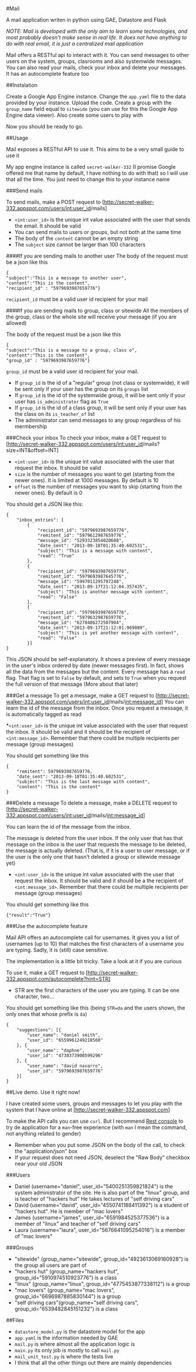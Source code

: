 #Mail

A mail application writen in python using GAE, Datastore and Flask

*NOTE: Mail is developed with the only aim to learn some technologies, and most probably doesn't make sense in real life. It does not have
anything to do with real email, it is just a centralized mail application*

Mail offers a RESTful api to interact with it. You can send messages to other users on the system, groups, clasrooms and also systemwide messages.
You can also read your mails, check your inbox and delete your messages. It has an autocomplete feature too

##Instalation

Create a Google App Engine instance. Change the `app.yaml` file to the data provided by your instance. Upload the code. Create a group
with the `group_name` field equal to `sitewide` (you can use for this the Google App Engine data viewer). Also create some users to play with

Now you should be ready to go.

##Usage

Mail exposes a RESTful API to use it. This aims to be a very small guide to use it

My app engine instance is called `secret-walker-332` (I promise Google offered me that name by default, I have nothing to do with that)
 so I will use that all the time. You just need to change this to your instance name

###Send mails

To send mails, make a POST request to [http://secret-walker-332.appspot.com/users/<int:user_id>/mails]

* `<int:user_id>` is the unique int value associated with the user that sends the email. It should be valid
* You can send mails to users or groups, but not both at the same time
* The body of the `content` cannot be an empty string
* The `subject` size cannot be larger than 100 characters


####If you are sending mails to another user
The body of the request must be a json like this

```
{
"subject":"This is a message to another user",
"content":"This is the content",
"recipient_id" : "5979693987659776"}

```
`recipient_id` must be a valid user id recipient for your mail

####If you are sending mails to group, class or sitewide
All the members of the group, class or the whole site will receive your message (if you are allowed)

The body of the request must be a json like this
```
{
"subject":"This is a message to a group, class o",
"content":"This is the content",
"group_id" : "5979693987659776"}

```

`group_id` must be a valid user id recipient for your mail. 

* If `group_id` is the id of a "regular" group (not class or systemwide), it will be sent only if your user has the group on its `groups` list
* If `group_id` is the id of the systemwide group, it will be sent only if your user has `is_administrator` flag as `True`
* If `group_id` is the id of a class group, it will be sent only if your user has the class on its `is_teacher_of` list
* The administrator can send messages to any group regardless of his mermbership

###Check your inbox
To check your inbox, make a GET request to [http://secret-walker-332.appspot.com/users/<int:user_id>/mails?size=INT&offset=INT]

* `<int:user_id>` is the unique int value associated with the user that request the inbox. It should be valid
* `size` is the number of messages you want to get (starting from the newer ones). It is limited at 1000 messages. By default is 10
* `offset` is the number of messages you want to skip (starting from the newer ones). By default is 0


You should get a JSON like this:

```
{
    "inbox_entries": [
        {
            "recipient_id": "5979693987659776",
            "remitent_id": "5979612987659776",
            "message_id": "5293323854020608",
            "date_sent": "2013-09-18T01:35:40.602531",
            "subject": "This is a message with content",
            "read": "True"
        },
        {
            "recipient_id": "5979693987659776",
            "remitent_id": "5979693987645776",
            "message_id": "5997011295797248",
            "date_sent": "2013-09-17T21:12:04.357435",
            "subject": "This is another message with content",
            "read": "False"
        },
        {
            "recipient_id": "5979693987659776",
            "remitent_id": "5979632987659776",
            "message_id": "6278486272507904",
            "date_sent": "2013-09-17T21:12:01.969089",
            "subject": "This is yet another message with content",
            "read": "False"
        }]
}
```

This JSON should be self-explanatory. It shows a preview of every message in the user's inbox ordered by date (newer messages first). In fact, shows all the data from the messages but the content. Every message has a `read` flag. That flag is set to `False` by default, and sets to `True` when you request the full version of that message (More about that later)


###Get a message
To get a message, make a GET request to [http://secret-walker-332.appspot.com/users/<int:user_id>/mails/<int:message_id>]
You can learn the id of the message from the inbox.
Once you request a message, it is automatically tagged as read

*`<int:user_id>` is the unique int value associated with the user that request the inbox. It should be valid and it should be the recipient of `<int:message_id>`. Remember that there could be multiple recipients per message (group messages)

You should get something like this
```
{
    "remitent": 5979693987659776,
    "date_sent": "2013-09-18T01:35:40.602531",
    "subject": "This is the last message with content",
    "content": "This is the content"
}
```

###Delete a message
To delete a message, make a DELETE request to [http://secret-walker-332.appspot.com/users/<int:user_id>/mails/<int:message_id>]

You can learn the id of the message from the inbox.

The message is deleted from the user inbox. If the only user that has that message on the inbox is the user that requests the message to
be deleted, the message is actually deleted. (That is, if it is a user to user message, or if the user is the only one that hasn't deleted
a group or sitewide message yet)

* `<int:user_id>` is the unique int value associated with the user that request the inbox. It should be valid and it should be a the recipient of `<int:message_id>`. Remember that there could be multiple recipients per message (group messages)

You should get something like this

```
{"result":"True"}
```

###Use the autocomplete feature

Mail API offers an autocomplete call for usernames. It gives you a list of usernames (up to 10) that matches the first characters of a username you are typing. Sadly, it is (still) case sensitive.

The implementation is a little bit tricky. Take a look at it if you are curious

To use it, make a GET request to [http://secret-walker-332.appspot.com/autocomplete?hint=STR]

* STR are the first characters of the user you are typing. It can be one character, two...

You should get something like this (being `STR=da` and the users shown, the only ones that whose prefix is `da`)

```
{
    "suggestions": [{
        "user_name": "daniel smith",
        "user_id": "6559961249218560"
    }, {
        "user_name": "daphne",
        "user_id": "4730373900599296"
    }, {
        "user_name": "david navarro",
        "user_id": "5979693987659776"
    }]
}
```

##Live demo. Use it right now!

I have created some users, groups and messages to let you play with the system that I have online at [http://secret-walker-332.appspot.com]

To make the API calls you can use `curl`. But I recommend [Rest console](https://chrome.google.com/webstore/detail/rest-console/cokgbflfommojglbmbpenpphppikmonn?hl=en) to try de application for a `man`-free experience (with `man` I mean the command, not anything related to gender)
* Remember when you put some JSON on the body of the call, to check the "application/json" box
* If your request does not need JSON, deselect the "Raw Body" checkbox near your old JSON

###Users

* Daniel (username="daniel", user_id="5400251359821824") is the system administrator of the site. He is also part of the "linux" group, and is teacher of "hackers hut" He takes lectures of "self driving cars"
* David (username="david", user_id="4550741188411392") is a student of "hackers hut". He is member of "mac lovers"
* James (username="james", user_id="6591984525377536") is a member of "linux" and teacher of "self driving cars"
* Laura (username="laura", user_id="5676641095254016") is a member of "mac lovers"


###Groups

* "sitewide" (group_name="sitewide", group_id="4923613069180928") is the group all users are part of
* "hackers hut" (group_name="hackers hut", group_id="5910974510923776") is a class
* "linux" (group_name="linux", group_id="4775453877338112") is a group
* "mac lovers" (group_name="mac lovers", group_id="6696987885830144") is a group
* "self driving cars"(group_name="self driving cars", group_id="6539482845151232") is a class

##Files
* `datastore_model.py` is the datastore model for the app
* `app.yaml` is the information needed by GAE
* `mail.py` is where almost all the application logic is
* `main.py` its only job is mostly to call `mail.py`
* `mail_unit_test.py` is where the tests live
* I think that all the other things out there are mainly dependencies
